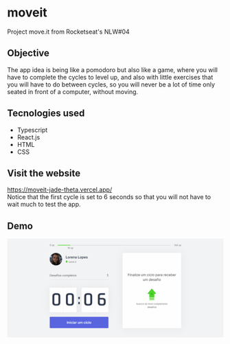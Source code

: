 # moveit
Project move.it from Rocketseat's NLW#04

## Objective
The app idea is being like a pomodoro but also like a game, where you will have to complete the cycles to level up, and also with little exercises that you will have to do between cycles, so you will never be a lot of time only seated in front of a computer, without moving.

## Tecnologies used
- Typescript
- React.js
- HTML
- CSS

## Visit the website
https://moveit-jade-theta.vercel.app/ <br>
Notice that the first cycle is set to 6 seconds so that you will not have to wait much to test the app.

## Demo
![Move.it App Demo](demo/demo.gif)
